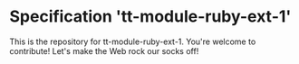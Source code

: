 
# Specification 'tt-module-ruby-ext-1'

This is the repository for tt-module-ruby-ext-1. You're welcome to contribute! Let's make the Web rock our socks
off!
